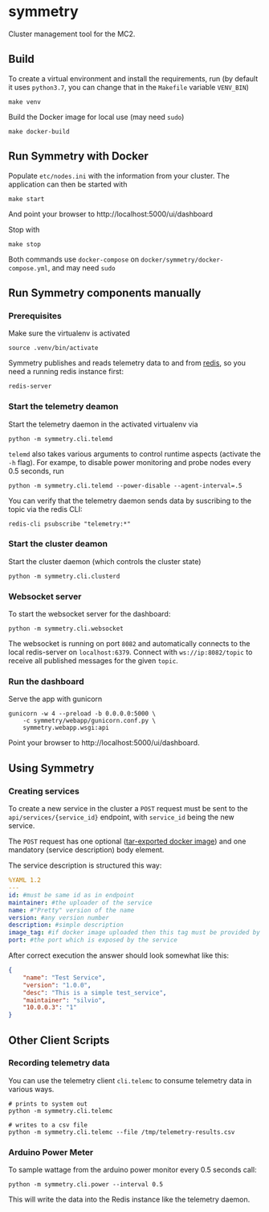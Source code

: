 symmetry
========

Cluster management tool for the MC2.

Build
-----

To create a virtual environment and install the requirements, run (by default it uses `python3.7`, you can change that
in the `Makefile` variable `VENV_BIN`)

    make venv
    

Build the Docker image for local use (may need `sudo`)

    make docker-build


Run Symmetry with Docker
------------------------

Populate `etc/nodes.ini` with the information from your cluster.
The application can then be started with

    make start


And point your browser to http://localhost:5000/ui/dashboard

Stop with

    make stop

Both commands use  `docker-compose` on `docker/symmetry/docker-compose.yml`, and may need `sudo`

Run Symmetry components manually
--------------------------------

### Prerequisites

Make sure the virtualenv is activated

    source .venv/bin/activate

Symmetry publishes and reads telemetry data to and from [redis](http://redis.io),
so you need a running redis instance first:

    redis-server

### Start the telemetry deamon

Start the telemetry daemon in the activated virtualenv via

    python -m symmetry.cli.telemd

`telemd` also takes various arguments to control runtime aspects (activate the `-h` flag).
For exampe, to disable power monitoring and probe nodes every 0.5 seconds, run

    python -m symmetry.cli.telemd --power-disable --agent-interval=.5

You can verify that the telemetry daemon sends data by suscribing to the topic
via the redis CLI:

    redis-cli psubscribe "telemetry:*"


### Start the cluster deamon

Start the cluster daemon (which controls the cluster state)

    python -m symmetry.cli.clusterd


### Websocket server

To start the websocket server for the dashboard:

    python -m symmetry.cli.websocket
    
The websocket is running on port ```8082``` and automatically connects to the local redis-server on `localhost:6379`.
Connect with ```ws://ip:8082/topic``` to receive all published messages for the given ```topic```. 
    

### Run the dashboard

Serve the app with gunicorn

    gunicorn -w 4 --preload -b 0.0.0.0:5000 \
        -c symmetry/webapp/gunicorn.conf.py \
        symmetry.webapp.wsgi:api

Point your browser to http://localhost:5000/ui/dashboard.

Using Symmetry
--------------

### Creating services

To create a new service in the cluster a `POST` request must be sent to the
`api/services/{service_id}` endpoint, with `service_id` being the new service.

The `POST` request has one optional 
([tar-exported docker image](https://docs.docker.com/engine/reference/commandline/save/)) and one mandatory (service 
description) body element.

The service description is structured this way:

```yaml
%YAML 1.2
---
id: #must be same id as in endpoint
maintainer: #the uploader of the service
name: #"Pretty" version of the name
version: #any version number
description: #simple description
image_tag: #if docker image uploaded then this tag must be provided by the image. otherwise it is pulled 
port: #the port which is exposed by the service
```  

After correct execution the answer should look somewhat like this:

```json
{
    "name": "Test Service",
    "version": "1.0.0",
    "desc": "This is a simple test_service",
    "maintainer": "silvio",
    "10.0.0.3": "1"
}
```


Other Client Scripts
--------------------

### Recording telemetry data

You can use the telemetry client `cli.telemc` to consume telemetry data in
various ways.

    # prints to system out
    python -m symmetry.cli.telemc

    # writes to a csv file
    python -m symmetry.cli.telemc --file /tmp/telemetry-results.csv

### Arduino Power Meter

To sample wattage from the arduino power monitor every 0.5 seconds call:

    python -m symmetry.cli.power --interval 0.5

This will write the data into the Redis instance like the telemetry daemon.
